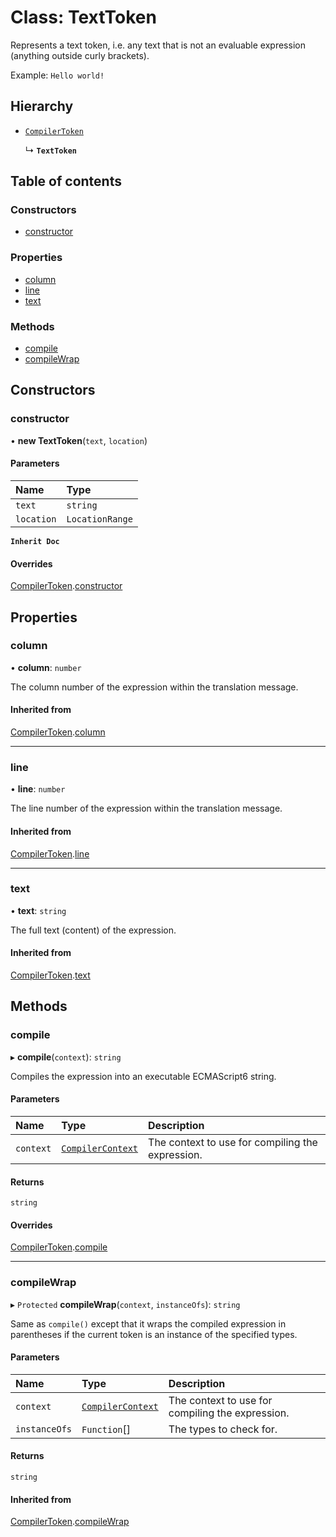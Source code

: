 # Class: TextToken

Represents a text token, i.e. any text that is not an evaluable expression (anything outside curly brackets).

Example: `Hello world!`

## Hierarchy

- [`CompilerToken`](CompilerToken.md)

  ↳ **`TextToken`**

## Table of contents

### Constructors

- [constructor](TextToken.md#constructor)

### Properties

- [column](TextToken.md#column)
- [line](TextToken.md#line)
- [text](TextToken.md#text)

### Methods

- [compile](TextToken.md#compile)
- [compileWrap](TextToken.md#compilewrap)

## Constructors

### constructor

• **new TextToken**(`text`, `location`)

#### Parameters

| Name | Type |
| :------ | :------ |
| `text` | `string` |
| `location` | `LocationRange` |

**`Inherit Doc`**

#### Overrides

[CompilerToken](CompilerToken.md).[constructor](CompilerToken.md#constructor)

## Properties

### column

• **column**: `number`

The column number of the expression within the translation message.

#### Inherited from

[CompilerToken](CompilerToken.md).[column](CompilerToken.md#column)

___

### line

• **line**: `number`

The line number of the expression within the translation message.

#### Inherited from

[CompilerToken](CompilerToken.md).[line](CompilerToken.md#line)

___

### text

• **text**: `string`

The full text (content) of the expression.

#### Inherited from

[CompilerToken](CompilerToken.md).[text](CompilerToken.md#text)

## Methods

### compile

▸ **compile**(`context`): `string`

Compiles the expression into an executable ECMAScript6 string.

#### Parameters

| Name | Type | Description |
| :------ | :------ | :------ |
| `context` | [`CompilerContext`](CompilerContext.md) | The context to use for compiling the expression. |

#### Returns

`string`

#### Overrides

[CompilerToken](CompilerToken.md).[compile](CompilerToken.md#compile)

___

### compileWrap

▸ `Protected` **compileWrap**(`context`, `instanceOfs`): `string`

Same as `compile()` except that it wraps the compiled expression in parentheses if the current token is an
instance of the specified types.

#### Parameters

| Name | Type | Description |
| :------ | :------ | :------ |
| `context` | [`CompilerContext`](CompilerContext.md) | The context to use for compiling the expression. |
| `instanceOfs` | `Function`[] | The types to check for. |

#### Returns

`string`

#### Inherited from

[CompilerToken](CompilerToken.md).[compileWrap](CompilerToken.md#compilewrap)

